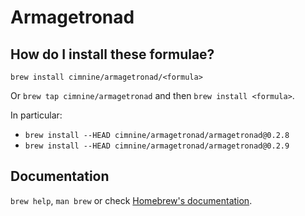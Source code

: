 # Armagetronad

## How do I install these formulae?
`brew install cimnine/armagetronad/<formula>`

Or `brew tap cimnine/armagetronad` and then `brew install <formula>`.

In particular:

* `brew install --HEAD cimnine/armagetronad/armagetronad@0.2.8`
* `brew install --HEAD cimnine/armagetronad/armagetronad@0.2.9`

## Documentation

`brew help`, `man brew` or check [Homebrew's documentation](https://docs.brew.sh).
